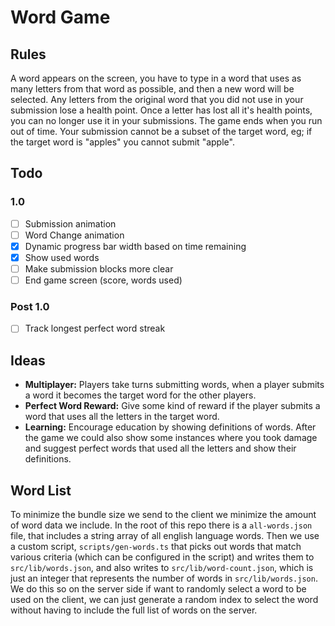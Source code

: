 # Word Game

## Rules

A word appears on the screen, you have to type in a word that uses as many letters from that word as possible, and then a new word will be selected. Any letters from the original word that you did not use in your submission lose a health point. Once a letter has lost all it's health points, you can no longer use it in your submissions. The game ends when you run out of time. Your submission cannot be a subset of the target word, eg; if the target word is "apples" you cannot submit "apple".

## Todo

### 1.0

- [ ] Submission animation
- [ ] Word Change animation
- [x] Dynamic progress bar width based on time remaining
- [x] Show used words
- [ ] Make submission blocks more clear
- [ ] End game screen (score, words used)

### Post 1.0

- [ ] Track longest perfect word streak

## Ideas

- **Multiplayer:** Players take turns submitting words, when a player submits a word it becomes the target word for the other players.
- **Perfect Word Reward:** Give some kind of reward if the player submits a word that uses all the letters in the target word.
- **Learning:** Encourage education by showing definitions of words. After the game we could also show some instances where you took damage and suggest perfect words that used all the letters and show their definitions.

## Word List

To minimize the bundle size we send to the client we minimize the amount of word data we include. In the root of this repo there is a `all-words.json` file, that includes a string array of all english language words. Then we use a custom script, `scripts/gen-words.ts` that picks out words that match various criteria (which can be configured in the script) and writes them to `src/lib/words.json`, and also writes to `src/lib/word-count.json`, which is just an integer that represents the number of words in `src/lib/words.json`. We do this so on the server side if want to randomly select a word to be used on the client, we can just generate a random index to select the word without having to include the full list of words on the server.
